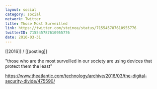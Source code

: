 ```yaml
---
layout: social
category: social
network: Twitter
title: Those Most Surveilled
link: https://twitter.com/steinea/status/715545787610955776
twitterID: 715545787610955776
date: 2016-03-31
---
```


[[2016]] / [[posting]]

"those who are the most surveilled in our society are using devices that protect them the least"

<https://www.theatlantic.com/technology/archive/2016/03/the-digital-security-divide/475590/>
